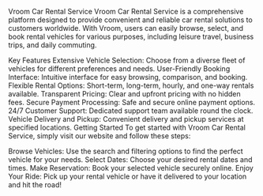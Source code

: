 Vroom Car Rental Service
Vroom Car Rental Service is a comprehensive platform designed to provide convenient and reliable car rental solutions to customers worldwide. With Vroom, users can easily browse, select, and book rental vehicles for various purposes, including leisure travel, business trips, and daily commuting.

Key Features
Extensive Vehicle Selection: Choose from a diverse fleet of vehicles for different preferences and needs.
User-Friendly Booking Interface: Intuitive interface for easy browsing, comparison, and booking.
Flexible Rental Options: Short-term, long-term, hourly, and one-way rentals available.
Transparent Pricing: Clear and upfront pricing with no hidden fees.
Secure Payment Processing: Safe and secure online payment options.
24/7 Customer Support: Dedicated support team available round the clock.
Vehicle Delivery and Pickup: Convenient delivery and pickup services at specified locations.
Getting Started
To get started with Vroom Car Rental Service, simply visit our website and follow these steps:

Browse Vehicles: Use the search and filtering options to find the perfect vehicle for your needs.
Select Dates: Choose your desired rental dates and times.
Make Reservation: Book your selected vehicle securely online.
Enjoy Your Ride: Pick up your rental vehicle or have it delivered to your location and hit the road!
